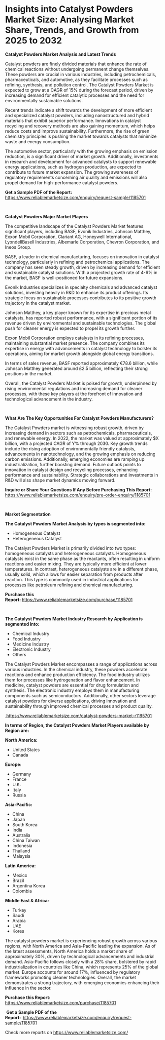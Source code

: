 <p><h1>Insights into Catalyst Powders Market Size: Analysing Market Share, Trends, and Growth from 2025 to 2032</h1></p><p><strong>Catalyst Powders Market Analysis and Latest Trends</strong></p>
<p><p>Catalyst powders are finely divided materials that enhance the rate of chemical reactions without undergoing permanent change themselves. These powders are crucial in various industries, including petrochemicals, pharmaceuticals, and automotive, as they facilitate processes such as refining, synthesis, and pollution control. The Catalyst Powders Market is expected to grow at a CAGR of 15% during the forecast period, driven by increasing demand for efficient catalytic processes and the need for environmentally sustainable solutions.</p><p>Recent trends indicate a shift towards the development of more efficient and specialized catalyst powders, including nanostructured and hybrid materials that exhibit superior performance. Innovations in catalyst recycling and recovery methods are also gaining momentum, which helps reduce costs and improve sustainability. Furthermore, the rise of green chemistry principles is pushing the market towards catalysts that minimize waste and energy consumption.</p><p>The automotive sector, particularly with the growing emphasis on emission reduction, is a significant driver of market growth. Additionally, investments in research and development for advanced catalysts to support renewable energy applications, such as hydrogen production, are expected to contribute to future market expansion. The growing awareness of regulatory requirements concerning air quality and emissions will also propel demand for high-performance catalyst powders.</p></p>
<p><strong>Get a Sample PDF of the Report:&nbsp;</strong> <a href="https://www.reliablemarketsize.com/enquiry/request-sample/1185701?utm_campaign=2460&utm_medium=2&utm_source=Github&utm_content=ia&utm_term=28032025&utm_id=catalyst-powders">https://www.reliablemarketsize.com/enquiry/request-sample/1185701</a></p>
<p>&nbsp;</p>
<p><strong>Catalyst Powders Major Market Players</strong></p>
<p><p>The competitive landscape of the Catalyst Powders Market features significant players, including BASF, Evonik Industries, Johnson Matthey, Exxon Mobil Corporation, Clariant AG, Honeywell International, LyondellBasell Industries, Albemarle Corporation, Chevron Corporation, and Ineos Group. </p><p>BASF, a leader in chemical manufacturing, focuses on innovation in catalyst technology, particularly in refining and petrochemical applications. The company has seen steady growth, driven by increasing demand for efficient and sustainable catalyst solutions. With a projected growth rate of 4-6% in the market, BASF is well-positioned for future expansions.</p><p>Evonik Industries specializes in specialty chemicals and advanced catalyst solutions, investing heavily in R&D to enhance its product offerings. Its strategic focus on sustainable processes contributes to its positive growth trajectory in the catalyst market.</p><p>Johnson Matthey, a key player known for its expertise in precious metal catalysts, has reported robust performance, with a significant portion of its revenue driven by environmental and sustainable technologies. The global push for cleaner energy is expected to propel its growth further.</p><p>Exxon Mobil Corporation employs catalysts in its refining processes, maintaining substantial market presence. The company combines its expertise in energy with advancements in catalyst technology to bolster its operations, aiming for market growth alongside global energy transitions.</p><p>In terms of sales revenue, BASF reported approximately €78.6 billion, while Johnson Matthey generated around £2.5 billion, reflecting their strong positions in the market. </p><p>Overall, the Catalyst Powders Market is poised for growth, underpinned by rising environmental regulations and increasing demand for cleaner processes, with these key players at the forefront of innovation and technological advancement in the industry.</p></p>
<p>&nbsp;</p>
<p><strong>What Are The Key Opportunities For Catalyst Powders Manufacturers?</strong></p>
<p><p>The Catalyst Powders market is witnessing robust growth, driven by increasing demand in sectors such as petrochemicals, pharmaceuticals, and renewable energy. In 2022, the market was valued at approximately $X billion, with a projected CAGR of Y% through 2030. Key growth trends include the rising adoption of environmentally friendly catalysts, advancements in nanotechnology, and the growing emphasis on reducing carbon emissions. Additionally, emerging economies are ramping up industrialization, further boosting demand. Future outlook points to innovation in catalyst design and recycling processes, enhancing performance and sustainability. Strategic collaborations and investments in R&D will also shape market dynamics moving forward.</p></p>
<p><strong>Inquire or Share Your Questions If Any Before Purchasing This Report:</strong> <a href="https://www.reliablemarketsize.com/enquiry/pre-order-enquiry/1185701?utm_campaign=2460&utm_medium=2&utm_source=Github&utm_content=ia&utm_term=28032025&utm_id=catalyst-powders">https://www.reliablemarketsize.com/enquiry/pre-order-enquiry/1185701</a></p>
<p>&nbsp;</p>
<p><strong>Market Segmentation</strong></p>
<p><strong>The Catalyst Powders Market Analysis by types is segmented into:</strong></p>
<p><ul><li>Homogeneous Catalyst</li><li>Heterogeneous Catalyst</li></ul></p>
<p><p>The Catalyst Powders Market is primarily divided into two types: homogeneous catalysts and heterogeneous catalysts. Homogeneous catalysts exist in the same phase as the reactants, often resulting in uniform reactions and easier mixing. They are typically more efficient at lower temperatures. In contrast, heterogeneous catalysts are in a different phase, usually solid, which allows for easier separation from products after reaction. This type is commonly used in industrial applications for processes like petroleum refining and chemical manufacturing.</p></p>
<p><strong>Purchase this Report:&nbsp;</strong><a href="https://www.reliablemarketsize.com/purchase/1185701?utm_campaign=2460&utm_medium=2&utm_source=Github&utm_content=ia&utm_term=28032025&utm_id=catalyst-powders">https://www.reliablemarketsize.com/purchase/1185701</a></p>
<p>&nbsp;</p>
<p><strong>The Catalyst Powders Market Industry Research by Application is segmented into:</strong></p>
<p><ul><li>Chemical Industry</li><li>Food Industry</li><li>Medicine Industry</li><li>Electronic Industry</li><li>Others</li></ul></p>
<p><p>The Catalyst Powders Market encompasses a range of applications across various industries. In the chemical industry, these powders accelerate reactions and enhance production efficiency. The food industry utilizes them for processes like hydrogenation and flavor enhancement. In medicine, catalyst powders are essential for drug formulation and synthesis. The electronic industry employs them in manufacturing components such as semiconductors. Additionally, other sectors leverage catalyst powders for diverse applications, driving innovation and sustainability through improved chemical processes and product quality.</p></p>
<p><a href="https://www.reliablemarketsize.com/catalyst-powders-market-r1185701?utm_campaign=2460&utm_medium=2&utm_source=Github&utm_content=ia&utm_term=28032025&utm_id=catalyst-powders">&nbsp;https://www.reliablemarketsize.com/catalyst-powders-market-r1185701</a></p>
<p><strong>In terms of Region, the Catalyst Powders Market Players available by Region are:</strong></p>
<p>
    <p> <strong> North America: </strong>
        <ul>
            <li>United States</li>
            <li>Canada</li>
        </ul>
        </p> 
    <p> <strong> Europe: </strong>
        <ul>
            <li>Germany</li>
            <li>France</li>
            <li>U.K.</li>
            <li>Italy</li>
            <li>Russia</li>
        </ul>
        </p> 
    <p> <strong> Asia-Pacific: </strong>
        <ul>
            <li>China</li>
            <li>Japan</li>
            <li>South Korea</li>
            <li>India</li>
            <li>Australia</li>
            <li>China Taiwan</li>
            <li>Indonesia</li>
            <li>Thailand</li>
            <li>Malaysia</li>
        </ul>
        </p> 
    <p> <strong> Latin America: </strong>
        <ul>
            <li>Mexico</li>
            <li>Brazil</li>
            <li>Argentina Korea</li>
            <li>Colombia</li>
        </ul>
        </p> 
    <p> <strong> Middle East & Africa: </strong>
        <ul>
            <li>Turkey</li>
            <li>Saudi</li>
            <li>Arabia</li>
            <li>UAE</li>
            <li>Korea</li>
        </ul>
    </p>
    </p>
<p><p>The catalyst powders market is experiencing robust growth across various regions, with North America and Asia-Pacific leading the expansion. As of the latest assessments, North America holds a market share of approximately 30%, driven by technological advancements and industrial demand. Asia-Pacific follows closely with a 28% share, bolstered by rapid industrialization in countries like China, which represents 25% of the global market. Europe accounts for around 17%, influenced by regulatory frameworks promoting cleaner technologies. Overall, the market demonstrates a strong trajectory, with emerging economies enhancing their influence in the sector.</p></p>
<p><strong>Purchase this Report: </strong><a href="https://www.reliablemarketsize.com/purchase/1185701?utm_campaign=2460&utm_medium=2&utm_source=Github&utm_content=ia&utm_term=28032025&utm_id=catalyst-powders">https://www.reliablemarketsize.com/purchase/1185701</a></p>
<p>&nbsp;<strong>Get a Sample PDF of the Report:&nbsp;&nbsp;</strong><a href="https://www.reliablemarketsize.com/enquiry/request-sample/1185701?utm_campaign=2460&utm_medium=2&utm_source=Github&utm_content=ia&utm_term=28032025&utm_id=catalyst-powders">https://www.reliablemarketsize.com/enquiry/request-sample/1185701</a></p>
<p><strong></strong></p>
<p>Check more reports on <a href="https://www.reliablemarketsize.com/?utm_campaign=2460&utm_medium=2&utm_source=Github&utm_content=ia&utm_term=28032025&utm_id=catalyst-powders">https://www.reliablemarketsize.com/</a></p>